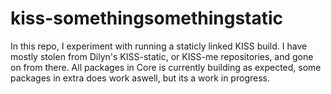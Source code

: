 # kiss-somethingsomethingstatic

In this repo, I experiment with running a staticly linked KISS build.
I have mostly stolen from Dilyn's KISS-static, or KISS-me repositories, and gone on from there. 
All packages in Core is currently building as expected, some packages in extra does work aswell, but its a work in progress.
